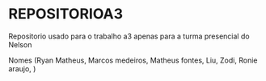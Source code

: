 # REPOSITORIOA3
Repositorio usado para o trabalho a3 apenas para a turma presencial do Nelson

Nomes
 (Ryan Matheus,
Marcos medeiros,
Matheus fontes,
Liu,
Zodi,
Ronie araujo, )
